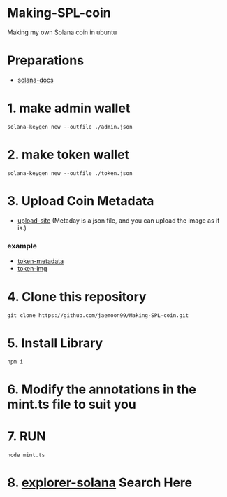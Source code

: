 # Making-SPL-coin
Making my own Solana coin in ubuntu
# Preparations
- [solana-docs](https://solana.com/ko/docs/intro/installation)
# 1. make admin wallet
```shell
solana-keygen new --outfile ./admin.json
```
# 2. make token wallet
```shell
solana-keygen new --outfile ./token.json
```
# 3. Upload Coin Metadata
- [upload-site](https://pinata.cloud/) (Metaday is a json file, and you can upload the image as it is.)

### example
- [token-metadata](https://gateway.pinata.cloud/ipfs/bafkreid6o7pxs3lwr4cqoffpqaooadkktpp4dxatk5gdjlg5qza2wdlfuu)
- [token-img](https://gateway.pinata.cloud/ipfs/bafkreiduqvs4vmmfdflivexk7dvaqsifr4rawc77gpembghjmlogvbsaae)

# 4. Clone this repository
```shell
git clone https://github.com/jaemoon99/Making-SPL-coin.git
```

# 5. Install Library
```shell
npm i
```

# 6. Modify the annotations in the mint.ts file to suit you
# 7. RUN
```
node mint.ts
```
# 8. [explorer-solana](https://explorer.solana.com/?cluster=devnet) Search Here
